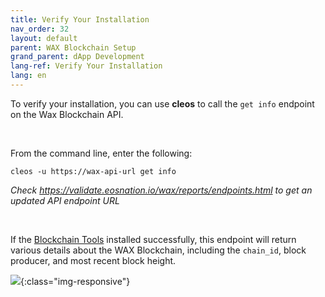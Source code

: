 ```yaml
---
title: Verify Your Installation
nav_order: 32
layout: default
parent: WAX Blockchain Setup
grand_parent: dApp Development
lang-ref: Verify Your Installation
lang: en
---
```


To verify your installation, you can use **cleos** to call the `get info` endpoint on the Wax Blockchain API. 
<p>&nbsp;</p>

From the command line, enter the following:

```shell
cleos -u https://wax-api-url get info
```
*Check https://validate.eosnation.io/wax/reports/endpoints.html to get an updated API endpoint URL*
<p>&nbsp;</p>

If the [Blockchain Tools](/en/tools/blockchain_tools) installed successfully, this endpoint will return various details about the WAX Blockchain, including the `chain_id`, block producer, and most recent block height.

![](/assets/img/dapp-development/docker-setup/docker_results.jpg){:class="img-responsive"}

<!-- 
```json
{
  "server_version": "e5e98906",
  "chain_id": "1064487b3cd1a897xx99xx9xx9x999999999e2e152090f99c1d19d44e01aea5a4",
  "head_block_num": 2900516,
  "last_irreversible_block_num": 2900186,
  "last_irreversible_block_id": "002c40da7e2ab89cb4aeecc4184bcae11afc5988cbc1ca9854a6345e00dbb378",
  "head_block_id": "002c42243899fe4bbe3907f5675b7254519d28bd901d9fe5682be7ebc047d6b8",
  "head_block_time": "2019-07-11T16:04:44.500",
  "head_block_producer": "strongblock1",
  "virtual_block_cpu_limit": 500000000,
  "virtual_block_net_limit": 1048576000,
  "block_cpu_limit": 500000,
  "block_net_limit": 1048576,
  "server_version_string": "wax-1.6.1-1.0.0"
}
```
 -->



